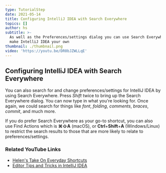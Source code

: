 ```yaml
---
type: TutorialStep
date: 2021-05-14
title: Configuring IntelliJ IDEA with Search Everywhere
topics: []
author: hs
subtitle: >-
  As well as the Preferences/settings dialog you can use Search Everywhere to
  make IntelliJ IDEA your own
thumbnail: ./thumbnail.png
video: 'https://youtu.be/DR0bJZWLLqE'
---
```


## Configuring IntelliJ IDEA with Search Everywhere
You can also search for and change preferences/settings for IntelliJ IDEA by using Search Everywhere. Press *Shift* twice to bring up the Search Everywhere dialog. You can now type in what you're looking for. Once again, we could search for things like *font*, *folding*, *comments*, *braces*, *commit*, and much more.

If you do prefer Search Everywhere as your go-to shortcut, you can also use Find Actions which is **⌘⇧A** (macOS), or **Ctrl**+**Shift**+**A** (Windows/Linux) to restrict the search results to those that are more likely to relate to preferences/settings.

### Related YouTube Links
- [Helen's Take On Everyday Shortcuts](https://www.youtube.com/watch?v=matPBmotxvY)
- [Editor Tips and Tricks in IntelliJ IDEA](https://www.youtube.com/watch?v=JEpeHNsWIMk)
